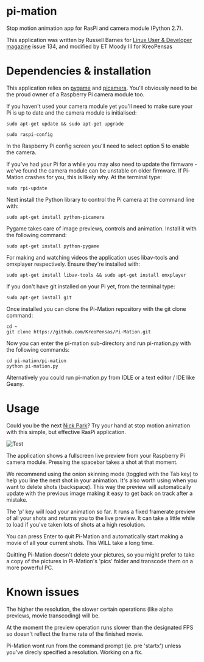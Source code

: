 pi-mation
=========
Stop motion animation app for RasPi and camera module (Python 2.7). 

This application was written by Russell Barnes for [Linux User & Developer magazine](http://www.linuxuser.co.uk) issue 134, and modified by ET Moody III for KreoPensas

Dependencies & installation
===========================
This application relies on [pygame](http://pygame.org) and [picamera](http://picamera.readthedocs.org).
You'll obviously need to be the proud owner of a Raspberry Pi camera module too.

If you haven't used your camera module yet you'll need to make sure your Pi is up to date
and the camera module is initialised:

    sudo apt-get update && sudo apt-get upgrade

    sudo raspi-config
    
In the Raspberry Pi config screen you'll need to select option 5 to enable the camera.

If you've had your Pi for a while you may also need to update the firmware - we've found the camera module can be unstable on older firmware. If Pi-Mation crashes for you, this is likely why.
At the terminal type:

    sudo rpi-update

Next install the Python library to control the Pi camera at the command line with:

    sudo apt-get install python-picamera

Pygame takes care of image previews, controls and animation. Install it with the following command:

    sudo apt-get install python-pygame

For making and watching videos the application uses libav-tools and omxplayer respectively. 
Ensure they're installed with:

    sudo apt-get install libav-tools && sudo apt-get install omxplayer

If you don't have git installed on your Pi yet, from the terminal type:

    sudo apt-get install git

Once installed you can clone the Pi-Mation repository with the git clone command:

    cd ~
    git clone https://github.com/KreoPensas/Pi-Mation.git

Now you can enter the pi-mation sub-directory and run pi-mation.py with the following commands:

    cd pi-mation/pi-mation
    python pi-mation.py

Alternatively you could run pi-mation.py from IDLE or a text editor / IDE like Geany.

Usage
=====
Could you be the next [Nick Park](http://en.wikipedia.org/wiki/Nick_Park)? 
Try your hand at stop motion animation with this simple, but effective RasPi application.

![Test](pi-mation/data/start_screen.jpg)

The application shows a fullscreen live preview from your Raspberry Pi camera module. Pressing the spacebar takes a shot at that moment.

We recommend using the onion skinning mode (toggled with the Tab key) to help you line the next shot in your animation. It's also worth using when you want to delete shots (backspace). 
This way the preview will automatically update with the previous image making it easy to get back on track after a mistake.

The 'p' key will load your animation so far. It runs a fixed framerate  preview of all your shots and returns you to the live preview. 
It can take a little while to load if you've taken lots of shots at a high resolution.

You can press Enter to quit Pi-Mation and automatically start making a movie of all your current shots. This WILL take a long time. 

Quitting Pi-Mation doesn't delete your pictures, so you might prefer to take a copy of the pictures in Pi-Mation's 'pics' folder and transcode them on a more powerful PC.

Known issues
============
The higher the resolution, the slower certain operations (like alpha previews, movie transcoding) will be.

At the moment the preview operation runs slower than the designated FPS so doesn't reflect the frame rate of the finished movie.

Pi-Mation wont run from the command prompt (ie. pre 'startx') unless you've direcly specified a resolution. Working on a fix.


    
